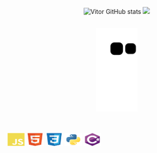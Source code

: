 <div align=center>

![ Vitor GitHub stats](https://github-readme-stats.vercel.app/api?username=vitorgabrielgit&show_icons=true&theme=dracula)
<img height="195em" src="https://github-readme-stats.vercel.app/api/top-langs/?username=vitorgabrielgit&layout=compact&langs_count=7&theme=dracula"/>
##
![Snake animation](https://github.com/rafaballerini/rafaballerini/blob/output/github-contribution-grid-snake.svg) 
##
</div>
<div style="display: inline_block"><br>
  <img align="center" alt="Rafa-Js" height="30" width="40" src="https://raw.githubusercontent.com/devicons/devicon/master/icons/javascript/javascript-plain.svg">
  <img align="center" alt="Rafa-HTML" height="30" width="40" src="https://raw.githubusercontent.com/devicons/devicon/master/icons/html5/html5-original.svg">
  <img align="center" alt="Rafa-CSS" height="30" width="40" src="https://raw.githubusercontent.com/devicons/devicon/master/icons/css3/css3-original.svg">
  <img align="center" alt="Rafa-Python" height="30" width="40" src="https://raw.githubusercontent.com/devicons/devicon/master/icons/python/python-original.svg">
  <img align="center" alt="Rafa-Csharp" height="30" width="40" src="https://raw.githubusercontent.com/devicons/devicon/master/icons/csharp/csharp-original.svg">
  
</div>

##
